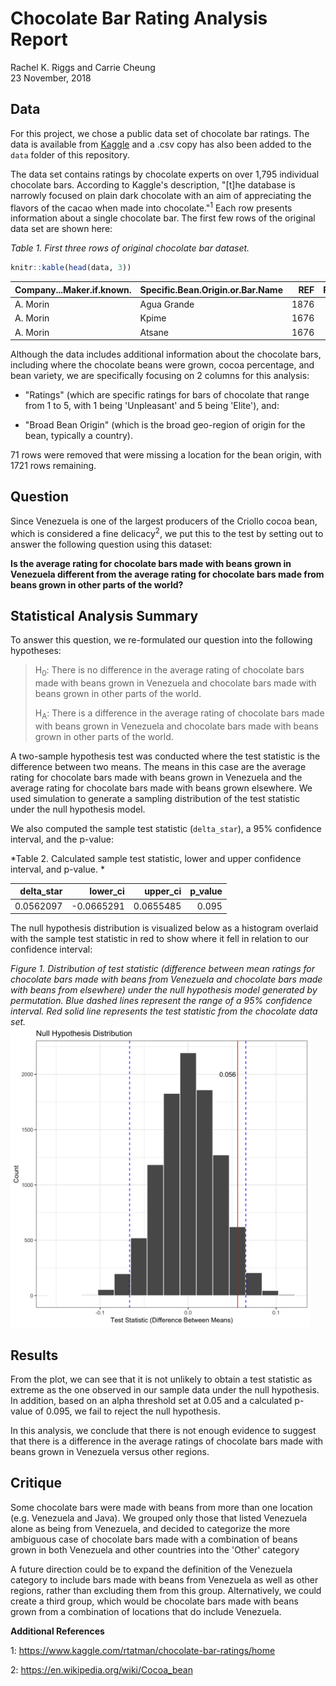 Chocolate Bar Rating Analysis Report
================
Rachel K. Riggs and Carrie Cheung
<br>23 November, 2018

Data
----

For this project, we chose a public data set of chocolate bar ratings. The data is available from [Kaggle](https://www.kaggle.com/rtatman/chocolate-bar-ratings) and a .csv copy has also been added to the `data` folder of this repository.

The data set contains ratings by chocolate experts on over 1,795 individual chocolate bars. According to Kaggle's description, "\[t\]he database is narrowly focused on plain dark chocolate with an aim of appreciating the flavors of the cacao when made into chocolate."<sup>1</sup> Each row presents information about a single chocolate bar. The first few rows of the original data set are shown here:

*Table 1. First three rows of original chocolate bar dataset.*

``` r
knitr::kable(head(data, 3))
```

| Company...Maker.if.known. | Specific.Bean.Origin.or.Bar.Name |   REF|  Review.Date| Cocoa.Percent | Company.Location |  Rating| Bean.Type | Broad.Bean.Origin |
|:--------------------------|:---------------------------------|-----:|------------:|:--------------|:-----------------|-------:|:----------|:------------------|
| A. Morin                  | Agua Grande                      |  1876|         2016| 63%           | France           |    3.75|           | Sao Tome          |
| A. Morin                  | Kpime                            |  1676|         2015| 70%           | France           |    2.75|           | Togo              |
| A. Morin                  | Atsane                           |  1676|         2015| 70%           | France           |    3.00|           | Togo              |

Although the data includes additional information about the chocolate bars, including where the chocolate beans were grown, cocoa percentage, and bean variety, we are specifically focusing on 2 columns for this analysis:

-   "Ratings" (which are specific ratings for bars of chocolate that range from 1 to 5, with 1 being 'Unpleasant' and 5 being 'Elite'), and:

-   "Broad Bean Origin" (which is the broad geo-region of origin for the bean, typically a country).

71 rows were removed that were missing a location for the bean origin, with 1721 rows remaining.

Question
--------

Since Venezuela is one of the largest producers of the Criollo cocoa bean, which is considered a fine delicacy<sup>2</sup>, we put this to the test by setting out to answer the following question using this dataset:

**Is the average rating for chocolate bars made with beans grown in Venezuela different from the average rating for chocolate bars made from beans grown in other parts of the world?**

Statistical Analysis Summary
----------------------------

To answer this question, we re-formulated our question into the following hypotheses:

> H<sub>0</sub>: There is no difference in the average rating of chocolate bars made with beans grown in Venezuela and chocolate bars made with beans grown in other parts of the world.
>
> H<sub>A</sub>: There is a difference in the average rating of chocolate bars made with beans grown in Venezuela and chocolate bars made with beans grown in other parts of the world.

A two-sample hypothesis test was conducted where the test statistic is the difference between two means. The means in this case are the average rating for chocolate bars made with beans grown in Venezuela and the average rating for chocolate bars made with beans grown elsewhere. We used simulation to generate a sampling distribution of the test statistic under the null hypothesis model.

We also computed the sample test statistic (`delta_star`), a 95% confidence interval, and the p-value:

*Table 2. Calculated sample test statistic, lower and upper confidence interval, and p-value. *

|  delta\_star|   lower\_ci|  upper\_ci|  p\_value|
|------------:|-----------:|----------:|---------:|
|    0.0562097|  -0.0665291|  0.0655485|     0.095|

The null hypothesis distribution is visualized below as a histogram overlaid with the sample test statistic in red to show where it fell in relation to our confidence interval:

*Figure 1. Distribution of test statistic (difference between mean ratings for chocolate bars made with beans from Venezuela and chocolate bars made with beans from elsewhere) under the null hypothesis model generated by permutation. Blue dashed lines represent the range of a 95% confidence interval. Red solid line represents the test statistic from the chocolate data set.* <img src="../results/choc_ratings_analysis_viz.png" width="480" />

Results
-------

From the plot, we can see that it is not unlikely to obtain a test statistic as extreme as the one observed in our sample data under the null hypothesis. In addition, based on an alpha threshold set at 0.05 and a calculated p-value of 0.095, we fail to reject the null hypothesis.

In this analysis, we conclude that there is not enough evidence to suggest that there is a difference in the average ratings of chocolate bars made with beans grown in Venezuela versus other regions.

Critique
--------

Some chocolate bars were made with beans from more than one location (e.g. Venezuela and Java). We grouped only those that listed Venezuela alone as being from Venezuela, and decided to categorize the more ambiguous case of chocolate bars made with a combination of beans grown in both Venezuela and other countries into the 'Other' category

A future direction could be to expand the definition of the Venezuela category to include bars made with beans from Venezuela as well as other regions, rather than excluding them from this group. Alternatively, we could create a third group, which would be chocolate bars made with beans grown from a combination of locations that do include Venezuela.

**Additional References**

1: <https://www.kaggle.com/rtatman/chocolate-bar-ratings/home>

2: <https://en.wikipedia.org/wiki/Cocoa_bean>
